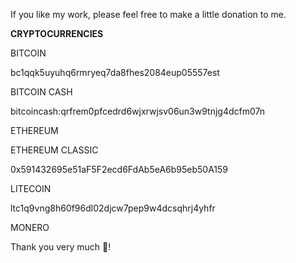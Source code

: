 If you like my work, please feel free to make a little donation to me.

**CRYPTOCURRENCIES**

BITCOIN

bc1qqk5uyuhq6rmryeq7da8fhes2084eup05557est

BITCOIN CASH

bitcoincash:qrfrem0pfcedrd6wjxrwjsv06un3w9tnjg4dcfm07n

ETHEREUM

ETHEREUM CLASSIC

0x591432695e51aF5F2ecd6FdAb5eA6b95eb50A159

LITECOIN

ltc1q9vng8h60f96dl02djcw7pep9w4dcsqhrj4yhfr

MONERO




Thank you very much 🙂!

